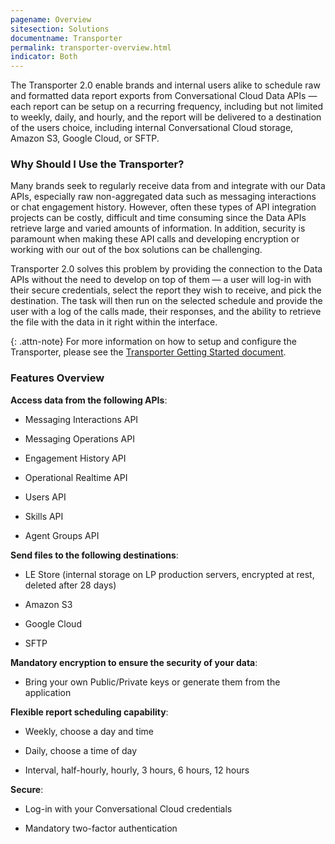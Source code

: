 ```yaml
---
pagename: Overview
sitesection: Solutions
documentname: Transporter
permalink: transporter-overview.html
indicator: Both
---
```


The Transporter 2.0 enable brands and internal users alike to schedule raw and formatted data report exports from Conversational Cloud Data APIs — each report can be setup on a recurring frequency, including but not limited to weekly, daily, and hourly, and the report will be delivered to a destination of the users choice, including internal Conversational Cloud storage, Amazon S3, Google Cloud, or SFTP.

### Why Should I Use the Transporter?

Many brands seek to regularly receive data from and integrate with our Data APIs, especially raw non-aggregated data such as messaging interactions or chat engagement history.  However, often these types of API integration projects can be costly, difficult and time consuming since the Data APIs retrieve large and varied amounts of information. In addition, security is paramount when making these API calls and developing encryption or working with our out of the box solutions can be challenging.

Transporter 2.0 solves this problem by providing the connection to the Data APIs without the need to develop on top of them — a user will log-in with their secure credentials, select the report they wish to receive, and pick the destination. The task will then run on the selected schedule and provide the user with a log of the calls made, their responses, and the ability to retrieve the file with the data in it right within the interface.

{: .attn-note}
For more information on how to setup and configure the Transporter, please see the [Transporter Getting Started document](transporter-getting-started.html).

### Features Overview

**Access data from the following APIs**:

* Messaging Interactions API

* Messaging Operations API

* Engagement History API

* Operational Realtime API

* Users API

* Skills API

* Agent Groups API

**Send files to the following destinations**:

* LE Store (internal storage on LP production servers, encrypted at rest, deleted after 28 days)

* Amazon S3

* Google Cloud

* SFTP

**Mandatory encryption to ensure the security of your data**:

* Bring your own Public/Private keys or generate them from the application

**Flexible report scheduling capability**:

* Weekly, choose a day and time

* Daily, choose a time of day

* Interval, half-hourly, hourly, 3 hours, 6 hours, 12 hours

**Secure**:

* Log-in with your Conversational Cloud credentials

* Mandatory two-factor authentication
